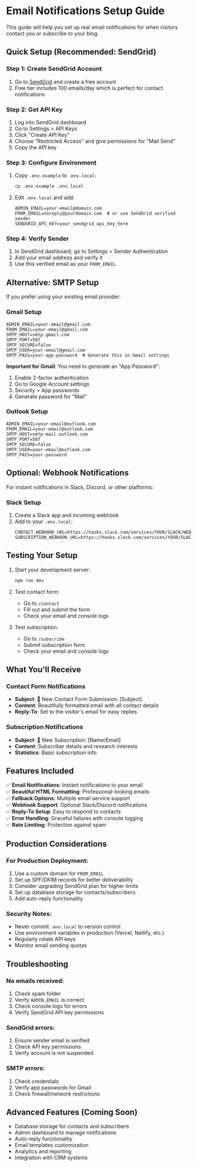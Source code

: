 # Email Notifications Setup Guide

This guide will help you set up real email notifications for when visitors contact you or subscribe to your blog.

## Quick Setup (Recommended: SendGrid)

### Step 1: Create SendGrid Account
1. Go to [SendGrid](https://sendgrid.com/) and create a free account
2. Free tier includes 100 emails/day which is perfect for contact notifications

### Step 2: Get API Key
1. Log into SendGrid dashboard
2. Go to Settings > API Keys
3. Click "Create API Key"
4. Choose "Restricted Access" and give permissions for "Mail Send"
5. Copy the API key

### Step 3: Configure Environment
1. Copy `.env.example` to `.env.local`:
   ```bash
   cp .env.example .env.local
   ```

2. Edit `.env.local` and add:
   ```env
   ADMIN_EMAIL=your-email@domain.com
   FROM_EMAIL=noreply@yourdomain.com  # or use SendGrid verified sender
   SENDGRID_API_KEY=your_sendgrid_api_key_here
   ```

### Step 4: Verify Sender
1. In SendGrid dashboard, go to Settings > Sender Authentication
2. Add your email address and verify it
3. Use this verified email as your `FROM_EMAIL`

## Alternative: SMTP Setup

If you prefer using your existing email provider:

### Gmail Setup
```env
ADMIN_EMAIL=your-email@gmail.com
FROM_EMAIL=your-email@gmail.com
SMTP_HOST=smtp.gmail.com
SMTP_PORT=587
SMTP_SECURE=false
SMTP_USER=your-email@gmail.com
SMTP_PASS=your-app-password  # Generate this in Gmail settings
```

**Important for Gmail**: You need to generate an "App Password":
1. Enable 2-factor authentication
2. Go to Google Account settings
3. Security > App passwords
4. Generate password for "Mail"

### Outlook Setup
```env
ADMIN_EMAIL=your-email@outlook.com
FROM_EMAIL=your-email@outlook.com
SMTP_HOST=smtp-mail.outlook.com
SMTP_PORT=587
SMTP_SECURE=false
SMTP_USER=your-email@outlook.com
SMTP_PASS=your-password
```

## Optional: Webhook Notifications

For instant notifications in Slack, Discord, or other platforms:

### Slack Setup
1. Create a Slack app and incoming webhook
2. Add to your `.env.local`:
   ```env
   CONTACT_WEBHOOK_URL=https://hooks.slack.com/services/YOUR/SLACK/WEBHOOK
   SUBSCRIPTION_WEBHOOK_URL=https://hooks.slack.com/services/YOUR/SLACK/WEBHOOK
   ```

## Testing Your Setup

1. Start your development server:
   ```bash
   npm run dev
   ```

2. Test contact form:
   - Go to `/contact`
   - Fill out and submit the form
   - Check your email and console logs

3. Test subscription:
   - Go to `/subscribe`
   - Submit subscription form
   - Check your email and console logs

## What You'll Receive

### Contact Form Notifications
- **Subject**: 🔔 New Contact Form Submission: [Subject]
- **Content**: Beautifully formatted email with all contact details
- **Reply-To**: Set to the visitor's email for easy replies

### Subscription Notifications
- **Subject**: 🎉 New Subscription: [Name/Email]
- **Content**: Subscriber details and research interests
- **Statistics**: Basic subscription info

## Features Included

✅ **Email Notifications**: Instant notifications to your email  
✅ **Beautiful HTML Formatting**: Professional-looking emails  
✅ **Fallback Options**: Multiple email service support  
✅ **Webhook Support**: Optional Slack/Discord notifications  
✅ **Reply-To Setup**: Easy to respond to contacts  
✅ **Error Handling**: Graceful failures with console logging  
✅ **Rate Limiting**: Protection against spam  

## Production Considerations

### For Production Deployment:
1. Use a custom domain for `FROM_EMAIL`
2. Set up SPF/DKIM records for better deliverability
3. Consider upgrading SendGrid plan for higher limits
4. Set up database storage for contacts/subscribers
5. Add auto-reply functionality

### Security Notes:
- Never commit `.env.local` to version control
- Use environment variables in production (Vercel, Netlify, etc.)
- Regularly rotate API keys
- Monitor email sending quotas

## Troubleshooting

### No emails received:
1. Check spam folder
2. Verify `ADMIN_EMAIL` is correct
3. Check console logs for errors
4. Verify SendGrid API key permissions

### SendGrid errors:
1. Ensure sender email is verified
2. Check API key permissions
3. Verify account is not suspended

### SMTP errors:
1. Check credentials
2. Verify app passwords for Gmail
3. Check firewall/network restrictions

## Advanced Features (Coming Soon)

- Database storage for contacts and subscribers
- Admin dashboard to manage notifications
- Auto-reply functionality
- Email templates customization
- Analytics and reporting
- Integration with CRM systems
